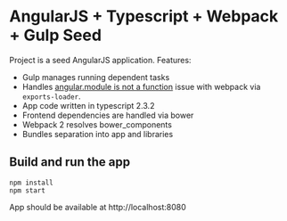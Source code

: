 # AngularJS + Typescript + Webpack + Gulp Seed 

Project is a seed AngularJS application. 
Features:
- Gulp manages running dependent tasks
- Handles [angular.module is not a function](https://github.com/webpack/webpack/issues/2049) issue with webpack via `exports-loader`.
- App code written in typescript 2.3.2
- Frontend dependencies are handled via bower
- Webpack 2 resolves bower_components
- Bundles separation into app and libraries

## Build and run the app
```
npm install
npm start
```
App should be available at http://localhost:8080